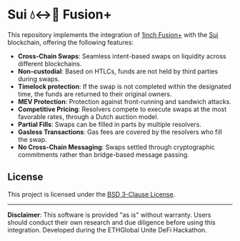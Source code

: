 # Sui 💧<->🦄 Fusion+ 

This repository implements the integration of [1inch Fusion+](https://1inch.io/fusion/) with the [Sui](https://sui.io/) blockchain, offering the following features:

- **Cross-Chain Swaps**: Seamless intent-based swaps on liquidity across different blockchains.
- **Non-custodial**: Based on HTLCs, funds are not held by third parties during swaps.
- **Timelock protection**: If the swap is not completed within the designated time, the funds are returned to their original owners.
- **MEV Protection**: Protection against front-running and sandwich attacks.
- **Competitive Pricing**: Resolvers compete to execute swaps at the most favorable rates, through a Dutch auction model.
- **Partial Fills**: Swaps can be filled in parts by multiple resolvers.
- **Gasless Transactions**: Gas fees are covered by the resolvers who fill the swap.
- **No Cross-Chain Messaging**: Swaps settled through cryptographic commitments rather than bridge-based message passing.

## License

This project is licensed under the [BSD 3-Clause License](LICENSE).

---

**Disclaimer**: This software is provided "as is" without warranty. Users should conduct their own research and due diligence before using this integration. 
Developed during the ETHGlobal Unite DeFi Hackathon.